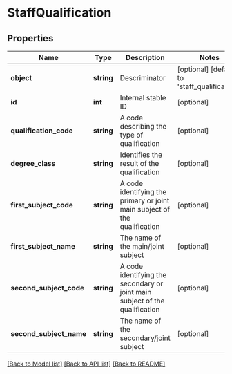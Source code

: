 # StaffQualification

## Properties
Name | Type | Description | Notes
------------ | ------------- | ------------- | -------------
**object** | **string** | Descriminator | [optional] [default to 'staff_qualification']
**id** | **int** | Internal stable ID | [optional] 
**qualification_code** | **string** | A code describing the type of qualification | [optional] 
**degree_class** | **string** | Identifies the result of the qualification | [optional] 
**first_subject_code** | **string** | A code identifying the primary or joint main subject of the qualification | [optional] 
**first_subject_name** | **string** | The name of the main/joint subject | [optional] 
**second_subject_code** | **string** | A code identifying the secondary or joint main subject of the qualification | [optional] 
**second_subject_name** | **string** | The name of the secondary/joint subject | [optional] 

[[Back to Model list]](../README.md#documentation-for-models) [[Back to API list]](../README.md#documentation-for-api-endpoints) [[Back to README]](../README.md)


